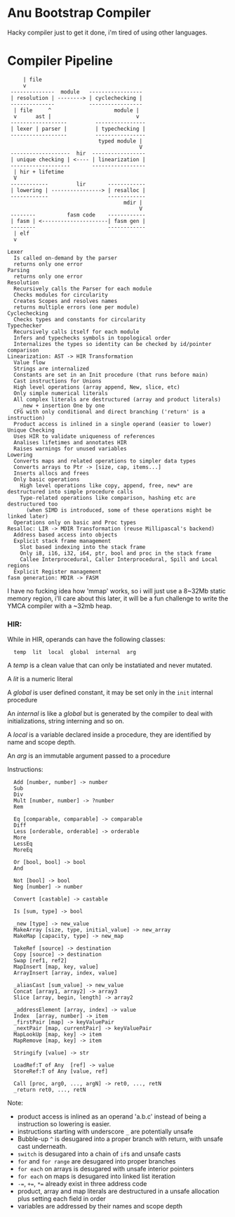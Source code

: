 # Anu Bootstrap Compiler

Hacky compiler just to get it done, i'm tired of using other languages.

# Compiler Pipeline

```
     | file
     v                                      
 --------------  module   ----------------- 
 | resolution | --------> | cyclechecking | 
 --------------           ----------------- 
  | file     ^                    module |  
  v      ast |                           v  
 ------------------         ----------------
 | lexer | parser |         | typechecking |
 ------------------         ----------------
                             typed module | 
                                          V 
 -------------------  hir  -----------------
 | unique checking | <---- | linearization |
 -------------------       -----------------
  | hir + lifetime                          
  V                                         
 ------------         lir       ------------
 | lowering | ----------------> | resalloc |
 ------------                   ------------
                                     mdir | 
                                          V 
 --------          fasm code    ------------
 | fasm | <---------------------| fasm gen |
 --------                       ------------
  | elf                                     
  v                                         
```

```
Lexer
  Is called on-demand by the parser
  returns only one error
Parsing
  returns only one error
Resolution
  Recursively calls the Parser for each module
  Checks modules for circularity
  Creates Scopes and resolves names
  returns multiple errors (one per module)
Cyclechecking
  Checks types and constants for circularity
Typechecker
  Recursively calls itself for each module
  Infers and typechecks symbols in topological order
  Internalizes the types so identity can be checked by id/pointer comparison
Linearization: AST -> HIR Transformation
  Value flow
  Strings are internalized
  Constants are set in an Init procedure (that runs before main)
  Cast instructions for Unions
  High level operations (array append, New, slice, etc)
  Only simple numerical literals
  All complex literals are destructured (array and product literals)
    _new + insertion One by one
  CFG with only conditional and direct branching ('return' is a instruction)
  Product access is inlined in a single operand (easier to lower)
Unique Checking
  Uses HIR to validate uniqueness of references
  Analises lifetimes and annotates HIR
  Raises warnings for unused variables
Lowering
  Converts maps and related operations to simpler data types
  Converts arrays to Ptr -> [size, cap, items...]
  Inserts allocs and frees
  Only basic operations
    High level operations like copy, append, free, new* are destructured into simple procedure calls
    Type-related operations like comparison, hashing etc are destructured too
      (when SIMD is introduced, some of these operations might be linked later)
  Operations only on basic and Proc types
Resalloc: LIR -> MDIR Transformation (reuse Millipascal's backend)
  Address based access into objects
  Explicit stack frame management
    Slot based indexing into the stack frame
    Only i8, i16, i32, i64, ptr, bool and proc in the stack frame
    Callee Interprocedural, Caller Interprocedural, Spill and Local regions
  Explicit Register management
fasm generation: MDIR -> FASM
```

I have no fucking idea how 'mmap' works, so i will just use a 8~32Mb static memory region,
i'll care about this later, it will be a fun challenge to write the YMCA compiler with a
~32mb heap.

### HIR:

While in HIR, operands can have the following classes:

```
  temp  lit  local  global  internal  arg
```

A *temp* is a clean value that can only be instatiated and never mutated.

A *lit* is a numeric literal

A *global* is user defined constant, it may be set only in the `init` internal procedure

An *internal* is like a *global* but is generated by the compiler to deal with initializations,
string interning and so on.

A *local* is a variable declared inside a procedure, they are identified by name and scope depth.

An *arg* is an immutable argument passed to a procedure

Instructions:

```
  Add [number, number] -> number
  Sub
  Div
  Mult [number, number] -> ?number
  Rem

  Eq [comparable, comparable] -> comparable
  Diff
  Less [orderable, orderable] -> orderable
  More
  LessEq
  MoreEq

  Or [bool, bool] -> bool
  And

  Not [bool] -> bool
  Neg [number] -> number

  Convert [castable] -> castable

  Is [sum, type] -> bool

  _new [type] -> new_value
  MakeArray [size, type, initial_value] -> new_array
  MakeMap [capacity, type] -> new_map

  TakeRef [source] -> destination
  Copy [source] -> destination
  Swap [ref1, ref2]
  MapInsert [map, key, value]
  ArrayInsert [array, index, value]
  
  _aliasCast [sum_value] -> new_value
  Concat [array1, array2] -> array3
  Slice [array, begin, length] -> array2

  _addressElement [array, index] -> value
  Index  [array, number] -> item
  _firstPair [map] -> keyValuePair
  _nextPair [map, currentPair] -> keyValuePair
  MapLookUp [map, key] -> item
  MapRemove [map, key] -> item

  Stringify [value] -> str
  
  LoadRef:T of Any  [ref] -> value
  StoreRef:T of Any [value, ref]

  Call [proc, arg0, ..., argN] -> ret0, ..., retN
  _return ret0, ..., retN
```

Note:

 - product access is inlined as an operand 'a.b.c' instead of being
a instruction so lowering is easier.
 - instructions starting with underscore `_` are potentially unsafe
 - Bubble-up `^` is desugared into a proper branch with return, with
unsafe cast underneath.
 - `switch` is desugared into a chain of `if`s and unsafe casts
 - `for` and `for range` are desugared into proper branches
 - `for each` on arrays is desugared with unsafe interior pointers
 - `for each` on maps is desugared into linked list iteration
 - `-=`, `+=`, `*=` already exist in three address code
 - product, array and map literals are destructured in a unsafe allocation
plus setting each field in order
 - variables are addressed by their names and scope depth
